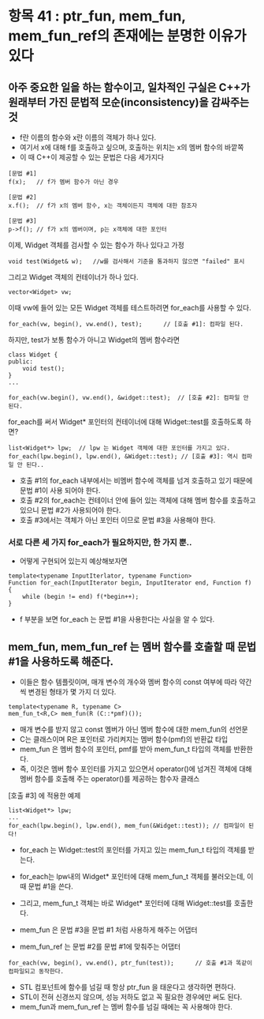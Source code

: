 # 항목 41 : ptr_fun, mem_fun, mem_fun_ref의 존재에는 분명한 이유가 있다

## 아주 중요한 일을 하는 함수이고, 일차적인 구실은 C++가 원래부터 가진 문법적 모순(inconsistency)을 감싸주는 것

* f란 이름의 함수와 x란 이름의 객체가 하나 있다.
* 여기서 x에 대해 f를 호출하고 싶으며, 호출하는 위치는 x의 멤버 함수의 바깥쪽
* 이 때 C++이 제공할 수 있는 문법은 다음 세가지다
```
[문법 #1]
f(x);   // f가 멤버 함수가 아닌 경우

[문법 #2]
x.f();  // f가 x의 멤버 함수, x는 객체이든지 객체에 대한 참조자

[문법 #3]
p->f(); // f가 x의 멤버이며, p는 x객체에 대한 포인터
```

이제, Widget 객체를 검사할 수 있는 함수가 하나 있다고 가정
```
void test(Widget& w);   //w를 검사해서 기준을 통과하지 않으면 "failed" 표시
```

그리고 Widget 객체의 컨테이너가 하나 있다.
```
vector<Widget> vw;
```

이때 vw에 들어 있는 모든 Widget 객체를 테스트하려면 for_each를 사용할 수 있다.
```
for_each(vw, begin(), vw.end(), test);      // [호출 #1]: 컴파일 된다.
```

하지만, test가 보통 함수가 아니고 Widget의 멤버 함수라면
```
class Widget {
public:
    void test();
}
...

for_each(vw.begin(), vw.end(), &widget::test);  // [호출 #2]: 컴파일 안 된다.
```

for_each를 써서 Widget* 포인터의 컨테이너에 대해 Widget::test를 호출하도록 하면?
```
list<Widget*> lpw;  // lpw 는 Widget 객체에 대한 포인터를 가지고 있다.
for_each(lpw.begin(), lpw.end(), &Widget::test); // [호출 #3]: 역시 컴파일 안 된다..
```

* 호출 #1의 for_each 내부에서는 비멤버 함수에 객체를 넘겨 호출하고 있기 때문에 문법 #1이 사용 되어야 한다.
* 호출 #2의 for_each는 컨테이너 안에 들어 있는 객체에 대해 멤버 함수를 호출하고 있으니 문법 #2가 사용되어야 한다.
* 호출 #3에서는 객체가 아닌 포인터 이므로 문법 #3을 사용해야 한다.

### 서로 다른 세 가지 for_each가 필요하지만, 한 가지 뿐..

* 어떻게 구현되어 있는지 예상해보자면
```
template<typename InputIterlator, typename Function>
Function for_each(InputIterator begin, InputIterator end, Function f)
{
    while (begin != end) f(*begin++);
}
```
* f 부분을 보면 for_each 는 문법 #1을 사용한다는 사실을 알 수 있다.


## mem_fun, mem_fun_ref 는 멤버 함수를 호출할 때 문법 #1을 사용하도록 해준다.

* 이들은 함수 템플릿이며, 매개 변수의 개수와 멤버 함수의 const 여부에 따라 약간씩 변경된 형태가 몇 가지 더 있다.

```
template<typename R, typename C>
mem_fun_t<R,C> mem_fun(R (C::*pmf)());
```
* 매개 변수를 받지 않고 const 멤버가 아닌 멤버 함수에 대한 mem_fun의 선언문
* C는 클래스이며 R은 포인터로 가리켜지는 멤버 함수(pmf)의 반환값 타입
* mem_fun 은 멤버 함수의 포인터, pmf를 받아 mem_fun_t 타입의 객체를 반환한다.
* 즉, 이것은 멤버 함수 포인터를 가지고 있으면서 operator()에 넘겨진 객체에 대해 멤버 함수를 호출해 주는 operator()를 제공하는 함수자 클래스

[호출 #3] 에 적용한 예제
```
list<Widget*> lpw;
...
for_each(lpw.begin(), lpw.end(), mem_fun(&Widget::test)); // 컴파일이 된다!
```
* for_each 는 Widget::test의 포인터를 가지고 있는 mem_fun_t 타입의 객체를 받는다.
* for_each는 lpw내의 Widget* 포인터에 대해 mem_fun_t 객체를 불러오는데, 이때 문법 #1을 쓴다.
* 그리고, mem_fun_t 객체는 바로 Widget* 포인터에 대해 Widget::test를 호출한다.

* mem_fun 은 문법 #3을 문법 #1 처럼 사용하게 해주는 어댑터
* mem_fun_ref 는 문법 #2를 문법 #1에 맞춰주는 어댑터

```
for_each(vw, begin(), vw.end(), ptr_fun(test));      // 호출 #1과 똑같이 컴파일되고 동작한다.
```
* STL 컴포넌트에 함수를 넘길 때 항상 ptr_fun 을 태운다고 생각하면 편하다.
* STL이 전혀 신경쓰지 않으며, 성능 저하도 없고 꼭 필요한 경우에만 써도 된다.
* mem_fun과 mem_fun_ref 는 멤버 함수를 넘길 때에는 꼭 사용해야 한다.
